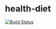# health-diet
[![Build Status](https://travis-ci.com/ThreesomeInc/health-diet.svg?branch=master)](https://travis-ci.com/ThreesomeInc/health-diet)
